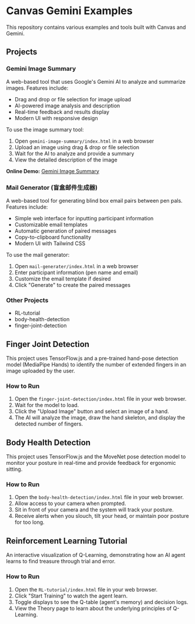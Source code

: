 # Canvas Gemini Examples

This repository contains various examples and tools built with Canvas and Gemini.

## Projects

### Gemini Image Summary
A web-based tool that uses Google's Gemini AI to analyze and summarize images. Features include:
- Drag and drop or file selection for image upload
- AI-powered image analysis and description
- Real-time feedback and results display
- Modern UI with responsive design

To use the image summary tool:
1. Open `gemini-image-summary/index.html` in a web browser
2. Upload an image using drag & drop or file selection
3. Wait for the AI to analyze and provide a summary
4. View the detailed description of the image

**Online Demo:** [Gemini Image Summary](https://g.co/gemini/share/1f1e0222711c)

### Mail Generator (盲盒邮件生成器)
A web-based tool for generating blind box email pairs between pen pals. Features include:
- Simple web interface for inputting participant information
- Customizable email templates
- Automatic generation of paired messages
- Copy-to-clipboard functionality
- Modern UI with Tailwind CSS

To use the mail generator:
1. Open `mail-generater/index.html` in a web browser
2. Enter participant information (pen name and email)
3. Customize the email template if desired
4. Click "Generate" to create the paired messages

### Other Projects
- RL-tutorial
- body-health-detection
- finger-joint-detection

## Finger Joint Detection

This project uses TensorFlow.js and a pre-trained hand-pose detection model (MediaPipe Hands) to identify the number of extended fingers in an image uploaded by the user.

### How to Run

1.  Open the `finger-joint-detection/index.html` file in your web browser.
2.  Wait for the model to load.
3.  Click the "Upload Image" button and select an image of a hand.
4.  The AI will analyze the image, draw the hand skeleton, and display the detected number of fingers.

## Body Health Detection

This project uses TensorFlow.js and the MoveNet pose detection model to monitor your posture in real-time and provide feedback for ergonomic sitting.

### How to Run

1. Open the `body-health-detection/index.html` file in your web browser.
2. Allow access to your camera when prompted.
3. Sit in front of your camera and the system will track your posture.
4. Receive alerts when you slouch, tilt your head, or maintain poor posture for too long.

## Reinforcement Learning Tutorial

An interactive visualization of Q-Learning, demonstrating how an AI agent learns to find treasure through trial and error.

### How to Run

1. Open the `RL-tutorial/index.html` file in your web browser.
2. Click "Start Training" to watch the agent learn.
3. Toggle displays to see the Q-table (agent's memory) and decision logs.
4. View the Theory page to learn about the underlying principles of Q-Learning.